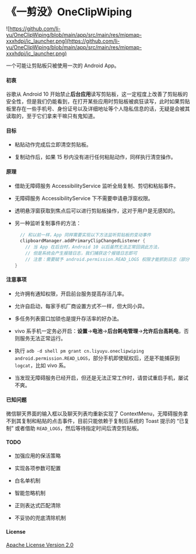 # 《一剪没》OneClipWiping

![https://github.com/li-yu/OneClipWiping/blob/main/app/src/main/res/mipmap-xxxhdpi/ic_launcher.png](https://github.com/li-yu/OneClipWiping/blob/main/app/src/main/res/mipmap-xxxhdpi/ic_launcher.png)

 一个可能让剪贴板只被使用一次的 Android App。

#### 初衷

谷歌从 Android 10 开始禁止**后台应用**读写剪贴板，这一定程度上改善了剪贴板的安全性，但是我们仍能看到，在打开某些应用时剪贴板被疯狂读写，此时如果剪贴板里存在一些手机号、身份证号以及详细地址等个人隐私信息的话，无疑是会被其读取的，至于它们拿来干嘛只有鬼知道。

#### 目标

- 粘贴动作完成后立即清空剪贴板。

- 复制动作后，如果 15 秒内没有进行任何粘贴动作，同样执行清空操作。

#### 原理

- 借助无障碍服务 AccessibilityService 监听全局复制、剪切和粘贴事件。

- 无障碍服务 AccessibilityService 下不需要申请悬浮窗权限。

- 透明悬浮窗获取到焦点后可以进行剪贴板操作，这对于用户是无感知的。

- 另一种监听复制事件的方法：
  
  ```kotlin
    // 和以前一样，App 同样需要实现以下方法监听剪贴板的变动事件
    clipboardManager.addPrimaryClipChangedListener {
      // 当 App 在后台时，Android 10 以后虽然无法正常回调此方法，
      // 但是系统会产生报错日志，我们捕获这个报错日志即可
      // 注意：需要赋予 android.permission.READ_LOGS 权限才能抓到日志（部分手机无效）
  }
  ```

#### 注意事项

- 允许拥有通知权限，开启前台服务提高存活几率。

- 允许自启动，每家手机厂商设置方式不一样，但大同小异。

- 多任务列表窗口加锁也是提升存活率的好办法。

- vivo 系手机一定务必开启：**设置**->**电池**->**后台耗电管理**->**允许后台高耗电**，否则服务无法正常运行。

- 执行 `adb -d shell pm grant cn.liyuyu.oneclipwiping android.permission.READ_LOGS`，部分手机即使赋权后，还是不能捕获到 `logcat`，比如 vivo 系。

- 当发现无障碍服务已经开启，但还是无法正常工作时，请尝试重启手机，屡试不爽。

#### 已知问题

微信聊天界面的输入框以及聊天列表均重新实现了 ContextMenu，无障碍服务拿不到其复制和粘贴的点击事件，目前只能依赖于复制后系统的 Toast 提示的 “已复制” 或者借助 `READ_LOGS`，然后等待指定时间后清空剪贴板。

#### TODO

- 加强应用的保活策略

- 实现各项参数可配置

- 白名单机制

- 智能忽略机制

- 正则表达式匹配清除

- 不妥协的兜底清除机制

#### License

[Apache License Version 2.0](https://github.com/li-yu/OneClipWiping/blob/main/LICENSE)
